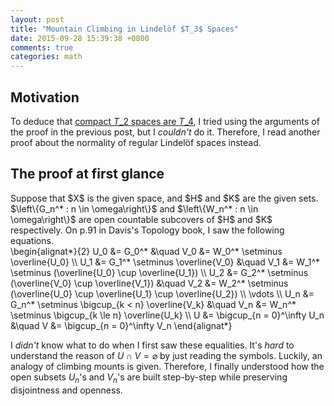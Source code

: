 ```yaml
---
layout: post
title: "Mountain Climbing in Lindelöf $T_3$ Spaces"
date: 2015-09-28 15:39:38 +0800
comments: true
categories: math
---
```


Motivation
---

To deduce that [compact $T\_2$ spaces are $T\_4$][pp1],  I tried using
the arguments of the proof in the previous post, but I *couldn't* do
it.  Therefore, I read another proof about the normality of regular
Lindelöf spaces instead.

The proof at first glance
---

<span class="myeqn" markdown="0">
Suppose that $X$ is the given space, and $H$ and $K$ are the given
sets.  $\left\{G_n^* : n \in \omega\right\}$ and $\left\{W_n^* : n \in
\omega\right\}$ are open countable subcovers of $H$ and $K$
respectively.  On p.91 in Davis's Topology book, I saw the following
equations.
</span>

<div class="myeqn">
\begin{alignat*}{2}
  U_0 &= G_0^* &\quad V_0 &= W_0^* \setminus \overline{U_0} \\
  U_1 &= G_1^* \setminus \overline{V_0} &\quad V_1 &= W_1^* \setminus
  (\overline{U_0} \cup \overline{U_1}) \\
  U_2 &= G_2^* \setminus (\overline{V_0} \cup \overline{V_1}) &\quad
  V_2 &= W_2^* \setminus (\overline{U_0} \cup \overline{U_1} \cup
  \overline{U_2}) \\
  \vdots \\
  U_n &= G_n^* \setminus \bigcup_{k < n} \overline{V_k} &\quad V_n &=
  W_n^* \setminus \bigcup_{k \le n} \overline{U_k} \\
  U &= \bigcup_{n = 0}^\infty U_n &\quad V &= \bigcup_{n = 0}^\infty
  V_n
\end{alignat*}
</div>

I *didn't* know what to do when I first saw these equalities.  It's
*hard* to understand the reason of $U \cap V = \varnothing$ by just
reading the symbols.  Luckily, an analogy of climbing mounts is given.
Therefore, I finally understood how the open subsets $U_n$'s and
$V_n$'s are built step-by-step while preserving disjointness and
openness.

[pp1]: /blog/2015/09/28/normal-compact-t2-spaces/
